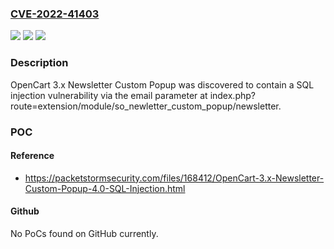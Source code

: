 ### [CVE-2022-41403](https://cve.mitre.org/cgi-bin/cvename.cgi?name=CVE-2022-41403)
![](https://img.shields.io/static/v1?label=Product&message=n%2Fa&color=blue)
![](https://img.shields.io/static/v1?label=Version&message=n%2Fa&color=blue)
![](https://img.shields.io/static/v1?label=Vulnerability&message=n%2Fa&color=brighgreen)

### Description

OpenCart 3.x Newsletter Custom Popup was discovered to contain a SQL injection vulnerability via the email parameter at index.php?route=extension/module/so_newletter_custom_popup/newsletter.

### POC

#### Reference
- https://packetstormsecurity.com/files/168412/OpenCart-3.x-Newsletter-Custom-Popup-4.0-SQL-Injection.html

#### Github
No PoCs found on GitHub currently.

